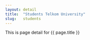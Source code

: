 ```yaml
---
layout: detail
title:  "Students Telkom University"
slug:   students
---
```


This is page detail for {{ page.title }}
